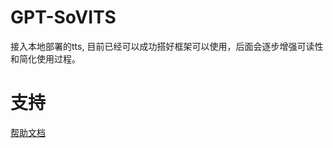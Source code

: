 # GPT-SoVITS

接入本地部署的tts, 目前已经可以成功搭好框架可以使用，后面会逐步增强可读性和简化使用过程。



# 支持

[帮助文档](https://astrbot.soulter.top/center/docs/%E5%BC%80%E5%8F%91/%E6%8F%92%E4%BB%B6%E5%BC%80%E5%8F%91/
)
